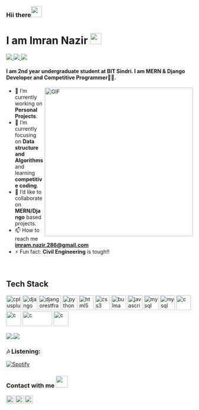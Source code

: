 <h3>Hii there<img src="https://github.com/TheDudeThatCode/TheDudeThatCode/blob/master/Assets/Hi.gif" width="29px"></h3>
<h1>I am Imran Nazir <img src="https://emojis.slackmojis.com/emojis/images/1531849430/4246/blob-sunglasses.gif?1531849430" width="30"/></h1>

<a href="https://github.com/the-cross-art">
  <img src="https://img.shields.io/badge/@imran-30302f?style=flat&logo=github"/>
</a>
<a href="https://www.instagram.com/_its.imran__/">
  <img src="https://img.shields.io/badge/@imran-30302f?style=flat&logo=instagram"/>
</a>
<a href="https://www.linkedin.com/in/imran-nazir-692abb112/">
  <img src="https://img.shields.io/badge/@imran-30302f?style=flat&logo=linkedin"/>
</a>

#### I am 2nd year undergraduate student at BIT Sindri. I am MERN & Django Developer and Competitive Programmer👩‍💻.

<img align="right" alt="GIF" src="https://user-images.githubusercontent.com/63959831/102273205-faed0f80-3f47-11eb-82c8-f567792823ab.gif" width="400px"/>

- 🔭 I’m currently working on **Personal Projects**. 
- 🌱 I’m currently focusing on **Data structure and Algorithms** and learning **competitive coding**.
- 👯 I’d like to collaborate on **MERN/Django** based projects.
- 📫 How to reach me **imram.nazir.286@gmail.com**
- ⚡ Fun fact: **Civil Engineering** is tough!!

<br>
<h2 align="left">Tech Stack</h2>
<p align="left">
<img src="https://seeklogo.com/images/J/java-logo-7F8B35BAB3-seeklogo.com.png" alt="cplusplus" width="40" height="40"/> 
<img src="https://img.favpng.com/20/6/19/django-python-computer-icons-logo-portable-network-graphics-png-favpng-fmTDmunynSK52axsEWGWJeDad.jpg" alt="django" width="40" height="40"/> 
<img src="https://cdn.worldvectorlogo.com/logos/nodejs-icon.svg" alt="djangorestframework" width="60" height="40"/>
<img src="https://seeklogo.net/wp-content/uploads/2020/12/python-logo.png" alt="python" width="40" height="40"/> 
<img src="https://upload.wikimedia.org/wikipedia/commons/thumb/3/38/HTML5_Badge.svg/600px-HTML5_Badge.svg.png" alt="html5" width="40" height="40"/> 
<img src="https://upload.wikimedia.org/wikipedia/commons/thumb/3/3d/CSS.3.svg/1200px-CSS.3.svg.png" alt="css3" width="40" height="40"/> 
<img src="https://upload.wikimedia.org/wikipedia/commons/thumb/9/93/Amazon_Web_Services_Logo.svg/1024px-Amazon_Web_Services_Logo.svg.png" alt="bulma" width="40" height="40"/> 
<img src="https://upload.wikimedia.org/wikipedia/commons/thumb/d/d4/Javascript-shield.svg/1200px-Javascript-shield.svg.png" alt="javascript" width="40" height="40"/> 
<img src="https://www.vectorlogo.zone/logos/mysql/mysql-official.svg" alt="mysql" width="40" height="40"/> 
<img src="https://download.logo.wine/logo/PostgreSQL/PostgreSQL-Logo.wine.png" alt="mysql" width="40" height="40"/> 
<img src="https://cdn.iconscout.com/icon/free/png-512/c-programming-569564.png" alt="c" width="40" height="40"/>
  <img src="https://www.docker.com/sites/default/files/d8/2019-07/vertical-logo-monochromatic.png" alt="c" width="40" height="40"/> 
  <img src="https://png.pngitem.com/pimgs/s/107-1072041_kubernetes-logo-png-transparent-png.png" alt="c" width="80" height="40"/> 
  <img src="https://upload.wikimedia.org/wikipedia/commons/thumb/4/4c/Typescript_logo_2020.svg/1200px-Typescript_logo_2020.svg.png" alt="c" width="40" height="40"/> 
</p>
<a href="https://github.com/the-cross-art">
  <img src="https://github-readme-stats.vercel.app/api?username=the-cross-art&count_private=true" align="center"/>
</a>
<a href="https://github.com/the-cross-art">
  <img src="https://github-readme-stats.vercel.app/api/top-langs/?username=the-cross-art&layout=compact" align="center"/>
</a>

### 🎶 Listening:
[![Spotify](https://now-playing-codestackr.vercel.app/api/spotify-playing)](https://open.spotify.com/user/x9ti5be2z5apnf43emvigcr17)

### Contact with me <img src="https://github.com/TheDudeThatCode/TheDudeThatCode/blob/master/Assets/Handshake.gif" height="32px">

<a href="mailto:imram.nazir.286@gmail.com"><img align="left" alt="Imran | Mail" width="22px" src="https://cdn.jsdelivr.net/npm/simple-icons@v3/icons/gmail.svg" /></a>
<a href="https://www.linkedin.com/in/imran-nazir-692abb112/"><img align="left" alt="Imran | LinkedIn" width="22px" src="https://cdn.jsdelivr.net/npm/simple-icons@v3/icons/linkedin.svg" /></a>
<a href="https://github.com/the-cross-art"><img align="left" alt="Imran | Instagram" width="22px" src="https://cdn.jsdelivr.net/npm/simple-icons@v3/icons/github.svg" /></a>
